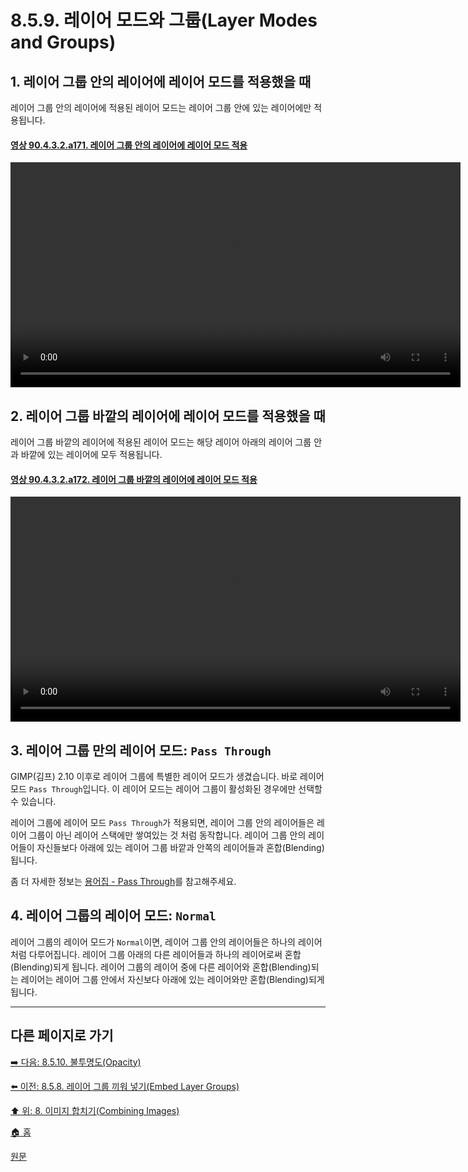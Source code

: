 # 8.5.9. 레이어 모드와 그룹(Layer Modes and Groups)

## 1. 레이어 그룹 안의 레이어에 레이어 모드를 적용했을 때
레이어 그룹 안의 레이어에 적용된 레이어 모드는 레이어 그룹 안에 있는 레이어에만 적용됩니다.

<a id="90-04-03-02-a171"></a>

#### [영상 90.4.3.2.a171. 레이어 그룹 안의 레이어에 레이어 모드 적용](./90-04-03-02-layer_group.md#90-04-03-02-a171)
<video controls="controls" width="720" src="https://github.com/wonder13662/gimp/assets/15767104/64014aa2-f75b-4ee4-afc6-5228029613c4"></video>

## 2. 레이어 그룹 바깥의 레이어에 레이어 모드를 적용했을 때
레이어 그룹 바깥의 레이어에 적용된 레이어 모드는 해당 레이어 아래의 레이어 그룹 안과 바깥에 있는 레이어에 모두 적용됩니다.

<a id="90-04-03-02-a172"></a>

#### [영상 90.4.3.2.a172. 레이어 그룹 바깥의 레이어에 레이어 모드 적용](./90-04-03-02-layer_group.md#90-04-03-02-a172)
<video controls="controls" width="720" src="https://github.com/wonder13662/gimp/assets/15767104/af44a9be-d32d-4723-b326-f5aaa8cb7d11"></video>

## 3. 레이어 그룹 만의 레이어 모드: `Pass Through`
GIMP(김프) 2.10 이후로 레이어 그룹에 특별한 레이어 모드가 생겼습니다. 바로 레이어 모드 `Pass Through`입니다. 이 레이어 모드는 레이어 그룹이 활성화된 경우에만 선택할 수 있습니다.

레이어 그룹에 레이어 모드 `Pass Through`가 적용되면, 레이어 그룹 안의 레이어들은 레이어 그룹이 아닌 레이어 스택에만 쌓여있는 것 처럼 동작합니다. 레이어 그룹 안의 레이어들이 자신들보다 아래에 있는 레이어 그룹 바깥과 안쪽의 레이어들과 혼합(Blending)됩니다.

좀 더 자세한 정보는 [용어집 - Pass Through](./19-glossaryx-pass_through.md)를 참고해주세요.

## 4. 레이어 그룹의 레이어 모드: `Normal`
레이어 그룹의 레이어 모드가 `Normal`이면, 레이어 그룹 안의 레이어들은 하나의 레이어처럼 다루어집니다. 레이어 그룹 아래의 다른 레이어들과 하나의 레이어로써 혼합(Blending)되게 됩니다. 레이어 그룹의 레이어 중에 다른 레이어와 혼합(Blending)되는 레이어는 레이어 그룹 안에서 자신보다 아래에 있는 레이어와만 혼합(Blending)되게 됩니다.

***

## 다른 페이지로 가기
[➡️ 다음: 8.5.10. 불투명도(Opacity)](./08-05-layer-groupsx-10-opacity.md)

[⬅️ 이전: 8.5.8. 레이어 그룹 끼워 넣기(Embed Layer Groups)](./08-05-layer-groupsx-08-embed_layer_groups.md)

[⬆️ 위: 8. 이미지 합치기(Combining Images)](./08-00-combining-images.md)

[🏠 홈](./00-home.md)

[원문](https://docs.gimp.org/2.10/ko/gimp-layer-groups.html)
